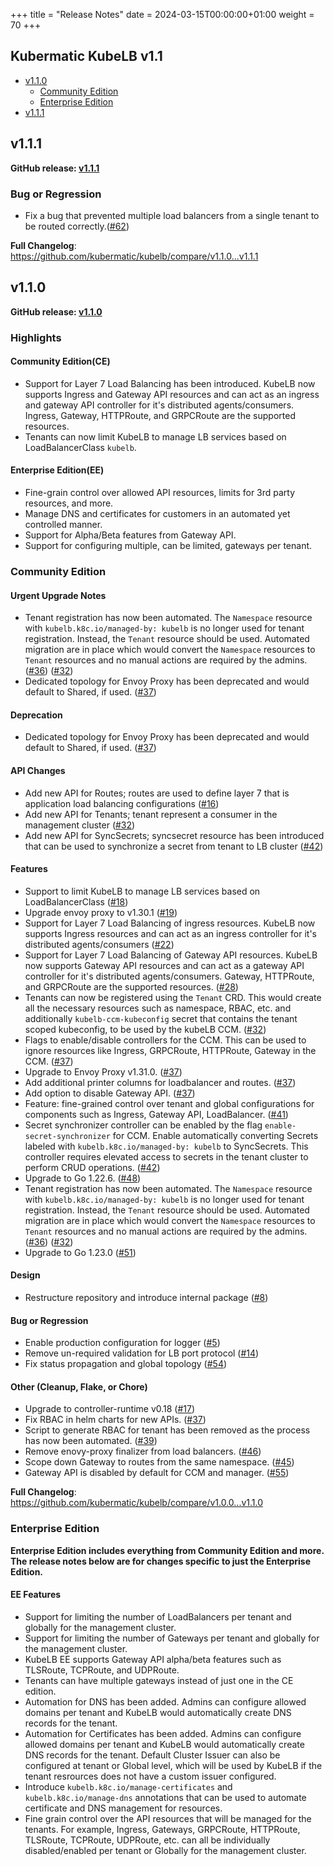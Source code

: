 +++
title = "Release Notes"
date = 2024-03-15T00:00:00+01:00
weight = 70
+++

## Kubermatic KubeLB v1.1

- [v1.1.0](#v110)
  - [Community Edition](#community-edition)
  - [Enterprise Edition](#enterprise-edition)
- [v1.1.1](#v111)

## v1.1.1

**GitHub release: [v1.1.1](https://github.com/kubermatic/kubelb/releases/tag/v1.1.1)**

### Bug or Regression

- Fix a bug that prevented multiple load balancers from a single tenant to be routed correctly.([#62](https://github.com/kubermatic/kubelb/pull/62))

**Full Changelog**: <https://github.com/kubermatic/kubelb/compare/v1.1.0...v1.1.1>

## v1.1.0

**GitHub release: [v1.1.0](https://github.com/kubermatic/kubelb/releases/tag/v1.1.0)**

### Highlights

#### Community Edition(CE)

- Support for Layer 7 Load Balancing has been introduced. KubeLB now supports Ingress and Gateway API resources and can act as an ingress and gateway API controller for it's distributed agents/consumers. Ingress, Gateway, HTTPRoute, and GRPCRoute are the supported resources.
- Tenants can now limit KubeLB to manage LB services based on LoadBalancerClass `kubelb`.

#### Enterprise Edition(EE)

- Fine-grain control over allowed API resources, limits for 3rd party resources, and more.
- Manage DNS and certificates for customers in an automated yet controlled manner.
- Support for Alpha/Beta features from Gateway API.
- Support for configuring multiple, can be limited, gateways per tenant.

### Community Edition

#### Urgent Upgrade Notes

- Tenant registration has now been automated. The `Namespace` resource with `kubelb.k8c.io/managed-by: kubelb` is no longer used for tenant registration. Instead, the `Tenant` resource should be used. Automated migration are in place which would convert the `Namespace` resources to `Tenant` resources and no manual actions are required by the admins. ([#36](https://github.com/kubermatic/kubelb/pull/36)) ([#32](https://github.com/kubermatic/kubelb/pull/32))
- Dedicated topology for Envoy Proxy has been deprecated and would default to Shared, if used. ([#37](https://github.com/kubermatic/kubelb/pull/37))

#### Deprecation

- Dedicated topology for Envoy Proxy has been deprecated and would default to Shared, if used. ([#37](https://github.com/kubermatic/kubelb/pull/37))

#### API Changes

- Add new API for Routes; routes are used to define layer 7 that is application load balancing configurations ([#16](https://github.com/kubermatic/kubelb/pull/16))
- Add new API for Tenants; tenant represent a consumer in the management cluster ([#32](https://github.com/kubermatic/kubelb/pull/32))
- Add new API for SyncSecrets; syncsecret resource has been introduced that can be used to synchronize a secret from tenant to LB cluster ([#42](https://github.com/kubermatic/kubelb/pull/42))

#### Features

- Support to limit KubeLB to manage LB services based on LoadBalancerClass ([#18](https://github.com/kubermatic/kubelb/pull/18))
- Upgrade envoy proxy to v1.30.1 ([#19](https://github.com/kubermatic/kubelb/pull/19))
- Support for Layer 7 Load Balancing of ingress resources. KubeLB now supports Ingress resources and can act as an ingress controller for it's distributed agents/consumers ([#22](https://github.com/kubermatic/kubelb/pull/22))
- Support for Layer 7 Load Balancing of Gateway API resources. KubeLB now supports Gateway API resources and can act as a gateway API controller for it's distributed agents/consumers. Gateway, HTTPRoute, and GRPCRoute are the supported resources. ([#28](https://github.com/kubermatic/kubelb/pull/28))
- Tenants can now be registered using the `Tenant` CRD. This would create all the necessary resources such as namespace, RBAC, etc. and additionally `kubelb-ccm-kubeconfig` secret that contains the tenant scoped kubeconfig, to be used by the kubeLB CCM. ([#32](https://github.com/kubermatic/kubelb/pull/32))
- Flags to enable/disable controllers for the CCM. This can be used to ignore resources like Ingress, GRPCRoute, HTTPRoute, Gateway in the CCM. ([#37](https://github.com/kubermatic/kubelb/pull/37))
- Upgrade to Envoy Proxy v1.31.0. ([#37](https://github.com/kubermatic/kubelb/pull/37))
- Add additional printer columns for loadbalancer and routes. ([#37](https://github.com/kubermatic/kubelb/pull/37))
- Add option to disable Gateway API. ([#37](https://github.com/kubermatic/kubelb/pull/37))
- Feature: fine-grained control over tenant and global configurations for components such as Ingress, Gateway API, LoadBalancer. ([#41](https://github.com/kubermatic/kubelb/pull/41))
- Secret synchronizer controller can be enabled by the flag `enable-secret-synchronizer` for CCM. Enable automatically converting Secrets labeled with `kubelb.k8c.io/managed-by: kubelb` to SyncSecrets.  This controller requires elevated access to secrets in the tenant cluster to perform CRUD operations. ([#42](https://github.com/kubermatic/kubelb/pull/42))
- Upgrade to Go 1.22.6. ([#48](https://github.com/kubermatic/kubelb/pull/48))
- Tenant registration has now been automated. The `Namespace` resource with `kubelb.k8c.io/managed-by: kubelb` is no longer used for tenant registration. Instead, the `Tenant` resource should be used. Automated migration are in place which would convert the `Namespace` resources to `Tenant` resources and no manual actions are required by the admins. ([#36](https://github.com/kubermatic/kubelb/pull/36)) ([#32](https://github.com/kubermatic/kubelb/pull/32))
- Upgrade to Go 1.23.0 ([#51](https://github.com/kubermatic/kubelb/pull/51))

#### Design

- Restructure repository and introduce internal package ([#8](https://github.com/kubermatic/kubelb/pull/8))

#### Bug or Regression

- Enable production configuration for logger ([#5](https://github.com/kubermatic/kubelb/pull/5))
- Remove un-required validation for LB port protocol ([#14](https://github.com/kubermatic/kubelb/pull/14))
- Fix status propagation and global topology ([#54](https://github.com/kubermatic/kubelb/pull/54))

#### Other (Cleanup, Flake, or Chore)

- Upgrade to controller-runtime v0.18 ([#17](https://github.com/kubermatic/kubelb/pull/17))
- Fix RBAC in helm charts for new APIs. ([#37](https://github.com/kubermatic/kubelb/pull/37))
- Script to generate RBAC for tenant has been removed as the process has now been automated. ([#39](https://github.com/kubermatic/kubelb/pull/39))
- Remove enovy-proxy finalizer from load balancers. ([#46](https://github.com/kubermatic/kubelb/pull/46))
- Scope down Gateway to routes from the same namespace. ([#45](https://github.com/kubermatic/kubelb/pull/45))
- Gateway API is disabled by default for CCM and manager. ([#55](https://github.com/kubermatic/kubelb/pull/55))

**Full Changelog**: <https://github.com/kubermatic/kubelb/compare/v1.0.0...v1.1.0>

### Enterprise Edition

**Enterprise Edition includes everything from Community Edition and more. The release notes below are for changes specific to just the Enterprise Edition.**

#### EE Features

- Support for limiting the number of LoadBalancers per tenant and globally for the management cluster.
- Support for limiting the number of Gateways per tenant and globally for the management cluster.
- KubeLB EE supports Gateway API alpha/beta features such as TLSRoute, TCPRoute, and UDPRoute.
- Tenants can have multiple gateways instead of just one in the CE edition.
- Automation for DNS has been added. Admins can configure allowed domains per tenant and KubeLB would automatically create DNS records for the tenant.
- Automation for Certificates has been added. Admins can configure allowed domains per tenant and KubeLB would automatically create DNS records for the tenant. Default Cluster Issuer can also be configured at tenant or Global level, which will be used by KubeLB if the tenant resrources does not have a custom issuer configured.
- Introduce `kubelb.k8c.io/manage-certificates` and `kubelb.k8c.io/manage-dns` annotations that can be used to automate certificate and DNS management for resources.
- Fine grain control over the API resources that will be managed for the tenants. For example, Ingress, Gateways, GRPCRoute, HTTPRoute, TLSRoute, TCPRoute, UDPRoute, etc. can all be individually disabled/enabled per tenant or Globally for the management cluster.
